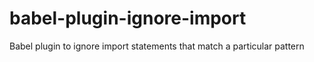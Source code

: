# babel-plugin-ignore-import
Babel plugin to ignore import statements that match a particular pattern
